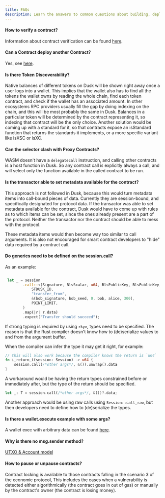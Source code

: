 ```yaml
---
title: FAQs
description: Learn the answers to common questions about building, deploying, and optimizing smart contracts on Dusk.
---
```


#### How to verify a contract?

Information about contract verification can be found [here](/developer/smart-contract/guides/02-compiling#how-to-verify-a-contract).

#### Can a Contract deploy another Contract?

Yes, see [here](/developer/smart-contract/guides/03-deploying#let-contracts-deploy-other-contracts).

#### Is there Token Discoverability?

Native balances of different tokens on Dusk will be shown right away once a user logs into a wallet. This implies that the wallet also has to find all the tokens the wallet owns by reading the whole chain, find each token contract, and check if the wallet has an associated amount. In other ecosystems RPC providers usually fill the gap by doing indexing on the chain, and this will be most probably the same in Dusk. Balances in a particular token will be determined by the contract representing it, so indexing that contract will be the only choice. Another solution would be coming up with a standard for it, so that contracts expose an isStandard function that returns the standards it implements, or a more specific variant like isXSC or isXC.

#### Can the selector clash with Proxy Contracts?

WASM doesn't have a `delegatecall` instruction, and calling other contracts is a host function in Dusk. So any contract call is explicitly always a call, and will select only the function available in the called contract to be run.

#### Is the transactor able to set metadata available for the contract?

This approach is not followed in Dusk, because this would turn metadata items into call-bound pieces of data. Currently they are session-bound, and specifically designated for protocol data.
If the transactor was able to set metadata available for the contract, Dusk would have to come up with rules as to which items can be set, since the ones already present are a part of the protocol. Neither the transactor nor the contract should be able to mess with the protocol.

These metadata items would then become way too similar to call arguments. It is also not encouraged for smart contract developers to "hide" data required by a contract call.

#### Do generics need to be defined on the session.call?

As an example:
```rust

 let _ = session
        .call::<(Signature, BlsScalar, u64, BlsPublicKey, BlsPublicKey, u64), ()>(
            STDUSK_ID,
            "transfer_from",
            &(bob_signature, bob_seed, 0, bob, alice, 300),
            POINT_LIMIT,
        )
        .map(|r| r.data)
        .expect("Transfer should succeed");
```

If strong typing is required by using `rkyv`, types need to be specified. The reason is that the Rust compiler doesn't know how to (de)serialize values to and from the argument buffer.

When the compiler can infer the type it may get it right, for example:
```rust
// this will also work because the compiler knows the return is `u64`
fn i_return_t(session: Session) -> u64 {
    session.call(/*other args*/, &()).unwrap().data
}
```

A workaround would be having the return types constrained before or immediately after, but the type of the return should be specified.

```rust
let _: T = session.call(/*other args*/, &())?.data;
```
Another approach would be using raw calls using `Session::call_raw`, but then developers need to define how to (de)serialize the types.

#### Is there a wallet.execute example with some args?

A wallet exec with arbitrary data can be found <a href="https://github.com/dusk-network/rusk/blob/e7d9c9a47400c394e1cd706bd5828dd67445d25c/rusk/tests/services/stake.rs#L218" target="_blank">here</a>.

#### Why is there no msg.sender method?

[UTXO & Account model](/developer/smart-contract/core-concepts#utxo--account-model)

#### How to pause or unpause contracts?

Contract locking is available to those contracts falling in the scenario 3 of the economic protocol, This includes the cases when a vulnerability is detected either algorithmically (the contract goes in out of gas) or manually by the contract's owner (the contract is losing money). 
